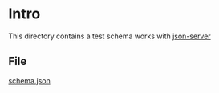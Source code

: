 # Intro

This directory contains a test schema works with [json-server](https://github.com/typicode/json-server)

## File

[schema.json](./schema.json)